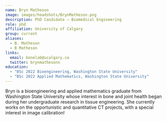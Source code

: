 ```yaml
---
name: Bryn Matheson
image: images/headshots/BrynMatheson.png
description: PhD Candidate – Biomedical Engineering
role: phd
affiliation: University of Calgary
group: current
aliases: 
  - B. Matheson
  - B Matheson
links:
  email: bonelab@ucalgary.ca
  twitter: brynmathesonn
education:
  - "BSc 2022 Bioengineering, Washington State University"
  - "BSc 2022 Applied Mathematics, Washington State University"
---
```


Bryn is a bioengineering and applied mathematics graduate from Washington State University whose 
interest in bone and joint health began during her undergraduate research in tissue engineering.
She currently works on the opportunistic and quantitative CT projects, with a special interest 
in image calibration! 